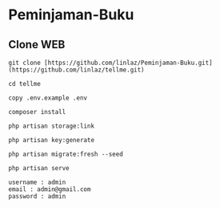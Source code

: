 # Peminjaman-Buku
## Clone WEB
```
git clone [https://github.com/linlaz/Peminjaman-Buku.git](https://github.com/linlaz/tellme.git)
```
```
cd tellme
```
```
copy .env.example .env
```
```
composer install
```
```
php artisan storage:link
```
```
php artisan key:generate
```
```
php artisan migrate:fresh --seed
```
```
php artisan serve
```
```
username : admin
email : admin@gmail.com
password : admin
```
